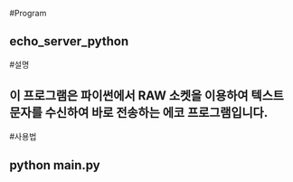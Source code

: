 #Program
## echo_server_python

#설명
## 이 프로그램은 파이썬에서 RAW 소켓을 이용하여 텍스트 문자를 수신하여 바로 전송하는 에코 프로그램입니다.

#사용법
## python main.py